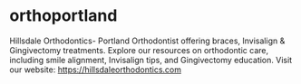 # orthoportland
Hillsdale Orthodontics- Portland Orthodontist offering braces, Invisalign &amp; Gingivectomy treatments. Explore our resources on orthodontic care, including smile alignment, Invisalign tips, and Gingivectomy education. Visit our website: https://hillsdaleorthodontics.com
